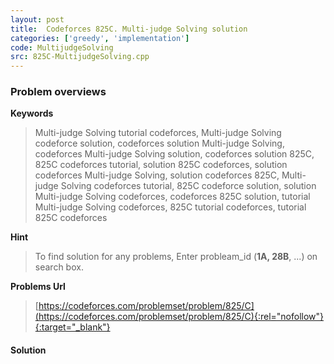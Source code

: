 ```yaml
---
layout: post
title:  Codeforces 825C. Multi-judge Solving solution
categories: ['greedy', 'implementation']
code: MultijudgeSolving
src: 825C-MultijudgeSolving.cpp
---
```

### **Problem overviews**

**Keywords**
> Multi-judge Solving tutorial codeforces, Multi-judge Solving codeforce solution, codeforces solution Multi-judge Solving, codeforces Multi-judge Solving solution, codeforces solution 825C, 825C codeforces tutorial, solution 825C codeforces, solution codeforces Multi-judge Solving, solution codeforces 825C, Multi-judge Solving codeforces tutorial, 825C codeforce solution, solution Multi-judge Solving codeforces, codeforces 825C solution, tutorial Multi-judge Solving codeforces, 825C tutorial codeforces, tutorial 825C codeforces

**Hint**
> To find solution for any problems, Enter probleam_id (**1A, 28B**, ...) on search box. 

**Problems Url**
> [https://codeforces.com/problemset/problem/825/C](https://codeforces.com/problemset/problem/825/C){:rel="nofollow"}{:target="_blank"}

#### **Solution**




